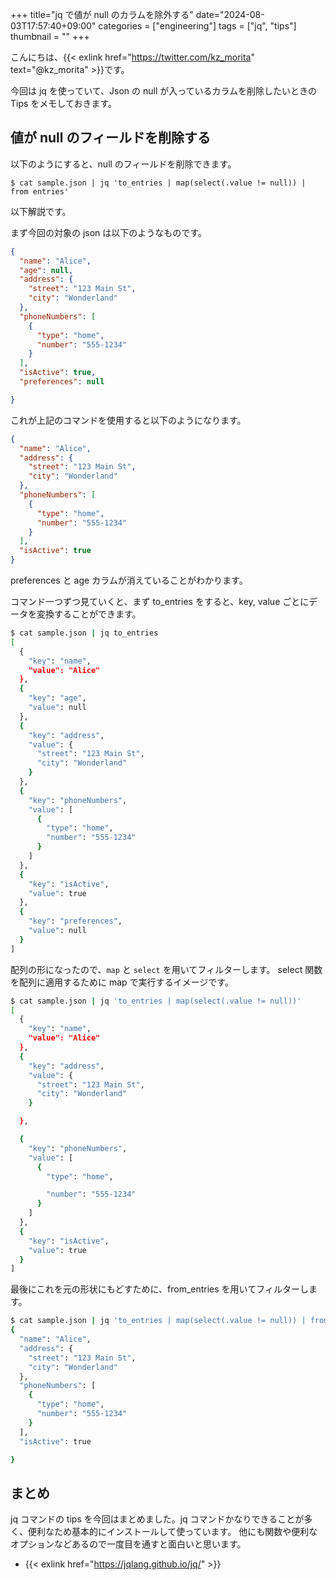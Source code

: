 +++
title="jq で値が null のカラムを除外する"
date="2024-08-03T17:57:40+09:00"
categories = ["engineering"]
tags = ["jq", "tips"]
thumbnail = ""
+++

こんにちは、{{< exlink href="https://twitter.com/kz_morita" text="@kz_morita" >}}です。

今回は jq を使っていて、Json の null が入っているカラムを削除したいときの Tips をメモしておきます。

## 値が null のフィールドを削除する

以下のようにすると、null のフィールドを削除できます。

```
$ cat sample.json | jq 'to_entries | map(select(.value != null)) | from entries'
```

以下解説です。


まず今回の対象の json は以下のようなものです。

```json
{
  "name": "Alice",
  "age": null,
  "address": {
    "street": "123 Main St",
    "city": "Wonderland"
  },
  "phoneNumbers": [
    {
      "type": "home",
      "number": "555-1234"
    }
  ],
  "isActive": true,
  "preferences": null

}
```

これが上記のコマンドを使用すると以下のようになります。

```json
{
  "name": "Alice",
  "address": {
    "street": "123 Main St",
    "city": "Wonderland"
  },
  "phoneNumbers": [
    {
      "type": "home",
      "number": "555-1234"
    }
  ],
  "isActive": true
}
```

preferences と age カラムが消えていることがわかります。

コマンド一つずつ見ていくと、まず to_entries をすると、key, value ごとにデータを変換することができます。

```bash
$ cat sample.json | jq to_entries
[
  {
    "key": "name",
    "value": "Alice"
  },
  {
    "key": "age",
    "value": null
  },
  {
    "key": "address",
    "value": {
      "street": "123 Main St",
      "city": "Wonderland"
    }
  },
  {
    "key": "phoneNumbers",
    "value": [
      {
        "type": "home",
        "number": "555-1234"
      }
    ]
  },
  {
    "key": "isActive",
    "value": true
  },
  {
    "key": "preferences",
    "value": null
  }
]
```

配列の形になったので、`map` と `select` を用いてフィルターします。
select 関数を配列に適用するために map で実行するイメージです。

```bash
$ cat sample.json | jq 'to_entries | map(select(.value != null))'
[
  {
    "key": "name",
    "value": "Alice"
  },
  {
    "key": "address",
    "value": {
      "street": "123 Main St",
      "city": "Wonderland"
    }

  },

  {
    "key": "phoneNumbers",
    "value": [
      {
        "type": "home",

        "number": "555-1234"
      }
    ]
  },
  {
    "key": "isActive",
    "value": true
  }
]
```

最後にこれを元の形状にもどすために、from_entries を用いてフィルターします。

```bash
$ cat sample.json | jq 'to_entries | map(select(.value != null)) | from entries'
{
  "name": "Alice",
  "address": {
    "street": "123 Main St",
    "city": "Wonderland"
  },
  "phoneNumbers": [
    {
      "type": "home",
      "number": "555-1234"
    }
  ],
  "isActive": true

}
```

## まとめ

jq コマンドの tips を今回はまとめました。jq コマンドかなりできることが多く、便利なため基本的にインストールして使っています。
他にも関数や便利なオプションなどあるので一度目を通すと面白いと思います。

- {{< exlink href="https://jqlang.github.io/jq/" >}}
